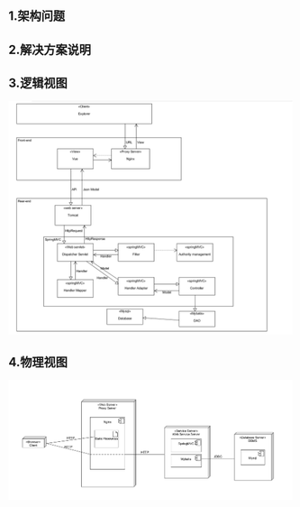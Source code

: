 ## 1.架构问题
 
## 2.解决方案说明

## 3.逻辑视图
![logic view](Img/LogicView.png)

## 4.物理视图
![physical view](Img/PhysicalView.png)
